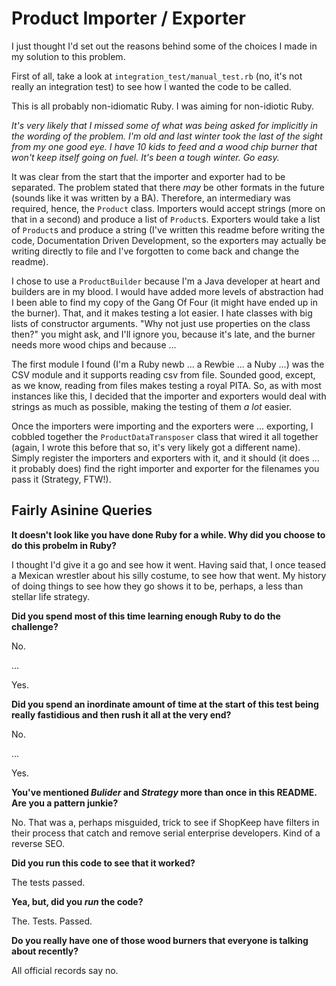 # Product Importer / Exporter

I just thought I'd set out the reasons behind some of the choices I made in my solution to this problem.

First of all, take a look at `integration_test/manual_test.rb` (no, it's not really an integration test) to
see how I wanted the code to be called. 

This is all probably non-idiomatic Ruby. I was aiming for non-idiotic Ruby.

*It's very likely that I missed some of what was being asked for implicitly in the wording of the problem. I'm old and last
winter took the last of the sight from my one good eye. I have 10 kids to feed and a wood chip burner that won't keep itself
going on fuel. It's been a tough winter. Go easy.*

It was clear from the start that the importer and exporter had to be separated. The problem stated that there *may* be 
other formats in the future (sounds like it was written by a BA). Therefore, an intermediary was required,
hence, the `Product` class. Importers would accept strings (more on that in a second) and produce a list of `Product`s.
Exporters would take a list of `Product`s and produce a string (I've written this readme before writing the code, 
Documentation Driven Development, so the exporters may actually be writing directly to file and I've forgotten to come
back and change the readme).

I chose to use a `ProductBuilder` because I'm a Java developer at heart and builders are in my blood. I would have added more
levels of abstraction had I been able to find my copy of the Gang Of Four (it might have ended up in the burner). That, and 
it makes testing a lot easier. I hate classes with big lists of constructor arguments. "Why not just use properties on the class then?" 
you might ask, and I'll ignore you, because it's late, and the burner needs more wood chips and because ...

The first module I found (I'm a Ruby newb ... a Rewbie ... a Nuby ...) was the CSV module and it supports reading csv from
file. Sounded good, except, as we know, reading from files makes testing a royal PITA. So, as with most instances like this, 
I decided that the importer and exporters would deal with strings as much as possible, making the testing of them *a lot* 
easier.

Once the importers were importing and the exporters were ... exporting, I cobbled together the `ProductDataTransposer` class
that wired it all together (again, I wrote this before that so, it's very likely got a different name). Simply register the 
importers and exporters with it, and it should (it does ... it probably does) find the right importer and exporter for the 
filenames you pass it (Strategy, FTW!).

## Fairly Asinine Queries

**It doesn't look like you have done Ruby for a while. Why did you choose to do this probelm in Ruby?**

I thought I'd give it a go and see how it went. Having said that, I once teased a Mexican wrestler about
his silly costume, to see how that went. My history of doing things to see how they go shows it to be, 
perhaps, a less than stellar life strategy.

**Did you spend most of this time learning enough Ruby to do the challenge?**

No.

...

Yes.

**Did you spend an inordinate amount of time at the start of this test being really fastidious and then rush it all at the very end?**

No.

...

Yes.

**You've mentioned _Bulider_ and _Strategy_ more than once in this README. Are you a pattern junkie?**

No. That was a, perhaps misguided, trick to see if ShopKeep have filters in their process that catch and remove serial enterprise developers. Kind of a reverse SEO.

**Did you run this code to see that it worked?**

The tests passed.

**Yea, but, did you _run_ the code?**

The. Tests. Passed.

**Do you really have one of those wood burners that everyone is talking about recently?**

All official records say no.